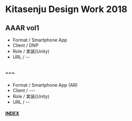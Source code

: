 # Kitasenju Design Work 2018


## AAAR vol1

* Format / Smartphone App
* Client / DNP
* Role / 実装(Unity)
* URL / --


## ---

* Format / Smartphone App (AR)
* Client / ---
* Role / 実装(Unity)
* URL / --


#### [INDEX](https://kitasenjudesign.github.io/work/)
